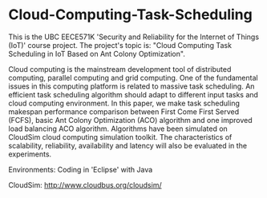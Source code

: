 # Cloud-Computing-Task-Scheduling

This is the UBC EECE571K 'Security and Reliability for the Internet of Things (IoT)' course project. The project's topic is: "Cloud Computing Task Scheduling in IoT Based on Ant Colony Optimization".

Cloud computing is the mainstream development tool of distributed computing, parallel computing and grid computing. One of the fundamental issues in this computing platform is related to massive task scheduling. An efficient task scheduling algorithm should adapt to different input tasks and cloud computing environment. In this paper, we make task scheduling makespan performance comparison between First Come First Served (FCFS), basic Ant Colony Optimization (ACO) algorithm and one improved load balancing ACO algorithm. Algorithms have been simulated on CloudSim cloud computing simulation toolkit. The characteristics of scalability, reliability, availability and latency will also be evaluated in the experiments.

Environments:
Coding in 'Eclipse' with Java

CloudSim: http://www.cloudbus.org/cloudsim/
